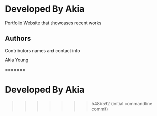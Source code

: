 
# Developed By Akia

Portfolio Website that showcases recent works


## Authors

Contributors names and contact info

 Akia Young

=======
# Developed By Akia 


>>>>>>> 548b592 (initial commandline commit)

